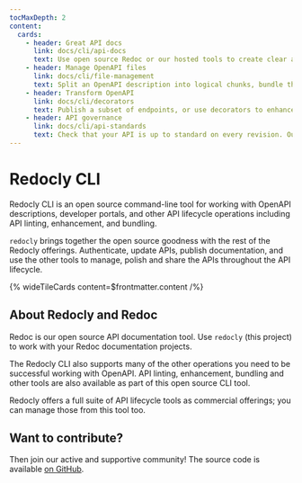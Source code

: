 ```yaml
---
tocMaxDepth: 2
content:
  cards:
    - header: Great API docs
      link: docs/cli/api-docs
      text: Use open source Redoc or our hosted tools to create clear and useful documentation with local previews and static builds available.
    - header: Manage OpenAPI files
      link: docs/cli/file-management
      text: Split an OpenAPI description into logical chunks, bundle the chunks to create a single file, or even join existing definitions into one.
    - header: Transform OpenAPI
      link: docs/cli/decorators
      text: Publish a subset of endpoints, or use decorators to enhance your existing OpenAPI by adding, changing, or removing content.
    - header: API governance
      link: docs/cli/api-standards
      text: Check that your API is up to standard on every revision. Our ready-made rulesets, built-in and configurable rules let you compose the API standards that fit each of your APIs.
---
```


# Redocly CLI

Redocly CLI is an open source command-line tool for working with OpenAPI descriptions, developer portals, and other API lifecycle operations including API linting, enhancement, and bundling.

`redocly` brings together the open source goodness with the rest of the Redocly offerings.
Authenticate, update APIs, publish documentation, and use the other tools to manage, polish and share the APIs throughout the API lifecycle.

{% wideTileCards content=$frontmatter.content /%}

## About Redocly and Redoc

Redoc is our open source API documentation tool. Use `redocly` (this project) to work with your Redoc documentation projects.

The Redocly CLI also supports many of the other operations you need to be successful working with OpenAPI. API linting, enhancement, bundling and other tools are also available as part of this open source CLI tool.

Redocly offers a full suite of API lifecycle tools as commercial offerings; you can manage those from this tool too.

## Want to contribute?

Then join our active and supportive community! The source code is available [on GitHub](https://github.com/Redocly/redocly-cli).
